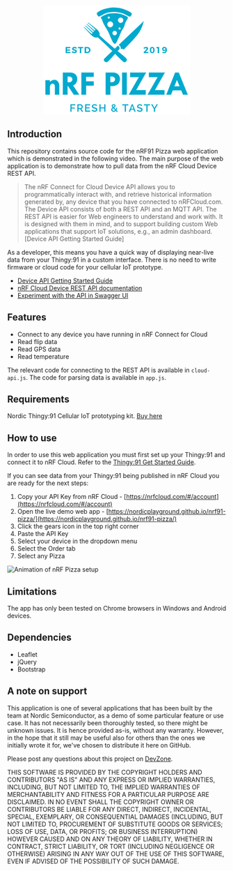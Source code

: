 <p align="center">
  <img src="https://github.com/NordicPlayground/nrf91-pizza/blob/master/images/nrf_pizza_logo_small.png">
</p>

## Introduction
This repository contains source code for the nRF91 Pizza web application which is demonstrated in the following video. The main purpose of the web application is to demonstrate how to pull data from the nRF Cloud Device REST API.

> The nRF Connect for Cloud Device API allows you to programmatically interact with, and retrieve historical information generated by, any device that you have connected to nRFCloud.com. The Device API consists of both a REST API and an MQTT API. The REST API is easier for Web engineers to understand and work with. It is designed with them in mind, and to support building custom Web applications that support IoT solutions, e.g., an admin dashboard. [Device API Getting Started Guide]

As a developer, this means you have a quick way of displaying near-live data from your Thingy:91 in a custom interface. There is no need to write firmware or cloud code for your cellular IoT prototype.

* [Device API Getting Started Guide](https://nrfcloud.com/#/docs/guides/getstarted)
* [nRF Cloud Device REST API documentation](https://nrfcloud.com/#/docs/api)
* [Experiment with the API in Swagger UI](http://petstore.swagger.io/?url=https://docs.api.nrfcloud.com/api/api-rest.yaml)

## Features
* Connect to any device you have running in nRF Connect for Cloud
* Read flip data
* Read GPS data
* Read temperature

The relevant code for connecting to the REST API is available in `cloud-api.js`. The code for parsing data is available in `app.js`.

## Requirements
Nordic Thingy:91 Cellular IoT prototyping kit. [Buy here](https://www.nordicsemi.com/About-us/BuyOnline?search_token=nRF6943&series_token=nRF9160)

## How to use
In order to use this web application you must first set up your Thingy:91 and connect it to nRF Cloud. Refer to the [Thingy:91 Get Started Guide](https://www.nordicsemi.com/Software-and-tools/Prototyping-platforms/Nordic-Thingy-91/GetStarted).

If you can see data from your Thingy:91 being published in nRF Cloud you are ready for the next steps:
1. Copy your API Key from nRF Cloud - [https://nrfcloud.com/#/account](https://nrfcloud.com/#/account) 
2. Open the live demo web app - [https://nordicplayground.github.io/nrf91-pizza/](https://nordicplayground.github.io/nrf91-pizza/)
3. Click the gears icon in the top right corner
4. Paste the API Key
5. Select your device in the dropdown menu
6. Select the Order tab
7. Select any Pizza

![Animation of nRF Pizza setup](https://github.com/NordicPlayground/nrf91-pizza/blob/master/images/nrfpizza_animation.gif)

## Limitations
The app has only been tested on Chrome browsers in Windows and Android devices.

## Dependencies
* Leaflet
* jQuery
* Bootstrap

## A note on support
This application is one of several applications that has been built by the team at Nordic Semiconductor, as a demo of some particular feature or use case. It has not necessarily been thoroughly tested, so there might be unknown issues. It is hence provided as-is, without any warranty. However, in the hope that it still may be useful also for others than the ones we initially wrote it for, we've chosen to distribute it here on GitHub.

Please post any questions about this project on [DevZone](https://devzone.nordicsemi.com/).

THIS SOFTWARE IS PROVIDED BY THE COPYRIGHT HOLDERS AND CONTRIBUTORS "AS IS" AND ANY EXPRESS OR IMPLIED WARRANTIES, INCLUDING, BUT NOT LIMITED TO, THE IMPLIED WARRANTIES OF MERCHANTABILITY AND FITNESS FOR A PARTICULAR PURPOSE ARE DISCLAIMED. IN NO EVENT SHALL THE COPYRIGHT OWNER OR CONTRIBUTORS BE LIABLE FOR ANY DIRECT, INDIRECT, INCIDENTAL, SPECIAL, EXEMPLARY, OR CONSEQUENTIAL DAMAGES (INCLUDING, BUT NOT LIMITED TO, PROCUREMENT OF SUBSTITUTE GOODS OR SERVICES; LOSS OF USE, DATA, OR PROFITS; OR BUSINESS INTERRUPTION) HOWEVER CAUSED AND ON ANY THEORY OF LIABILITY, WHETHER IN CONTRACT, STRICT LIABILITY, OR TORT (INCLUDING NEGLIGENCE OR OTHERWISE) ARISING IN ANY WAY OUT OF THE USE OF THIS SOFTWARE, EVEN IF ADVISED OF THE POSSIBILITY OF SUCH DAMAGE.
